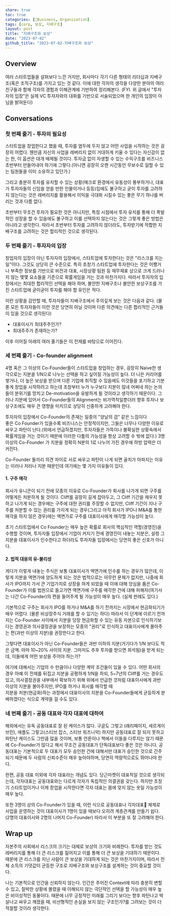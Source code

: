 ```yaml
---  
share: true  
toc: true  
categories: [Business, Organization]  
tags: [corp, 보상, 지배구조]  
layout: post  
title: "지배구조와 보상"  
date: "2023-07-02"  
github_title: "2023-07-02-지배구조와 보상"  
---  
```

  
## Overview  
  
여러 스타트업들을 살펴보다 느낀 거지만, 회사마다 각기 다른 형태의 리더십과 지배구조(혹은 조직구조)를 가지고 있는 것 같다. 이에 대한 각자의 생각을 다양한 분야의 여러 친구들과 함께 각자의 경험과 이해관계에 기반하여 정리해본다. (FYI. 위 글에서 "투자자의 입장"은 실제 VC 투자자와의 대화를 기반으로 서술되었으며 한 개인의 입장이 아님을 밝혀둔다)  
  
  
## Conversations  
  
### 첫 번째 줄기 - 투자의 필요성  
  
스타트업을 창업한다고 했을 때, 투자를 염두에 두지 않고 어떤 사업을 시작하는 것은 굉장히 어렵다. 웬만큼 자신의 사업을 레버리지 없이 거대하게 키울 수 있다는 자신감이 없는 한, 이 옵션은 대개 배제될 것이다. 투자금 없이 자생할 수 있는 수익구조를 비즈니스 초반부터 만들어내야 하기에 그렇다.(아니면 굉장히 오랜 시간동안 무보수로 일할 수 있는 팀원들을 이미 소유하고 있던가.)   
  
그리고 충분히 투자를 유치할 수 있는 상황(매크로 환경에서 유동성이 풍부하거나, 대표가 투자자들의 신임을 얻을 만한 인물이거나 등등)임에도 불구하고 굳이 투자를 고려하지 않는다는 것은 레버리지를 활용해서 이익을 극대화 시킬수 있는 좋은 무기 하나를 버리는 것과 다름 없다.   
  
초반부터 무조건 투자가 필요한 것은 아니지만, 특정 시점에서 투자 유치를 통해 더 폭발적인 성장을 할 수 있음에도 불구하고 이를 선택하지 않는다는 것은 그렇게 좋은 방법은 아니라고 생각한다. 따라서 초반부터 투자를 고려하지 않더라도, 투자받기에 적합한 지배구조를 고려하는 것은 합리적인 것으로 생각된다.  
  
### 두 번째 줄기 - 투자자의 입장  
  
창업자의 입장이 아닌 투자자의 입장에서, 스타트업에 투자한다는 것은 "리스크를 지는 일"이다. 그것도 상당히 큰 수준으로. 특히 초창기 스타트업에 투자한다는 것은 어쨌거나 부족한 정보를 기반으로 비전과 대표, 시장상황 팀원 등 재무재표 상으로 크게 드러나지 않는 몇몇 요소들을 기준으로 확률게임을 거는 것과 마찬가지다. 따라서 투자자의 입장에서는 최대한 합리적인 선택을 해야 하며, 불안한 지배구조나 불안한 보상구조를 가진 스타트업에 굳이굳이 투자를 해야 할 유인은 적다.   
  
이런 상황을 감안할 때, 투자자들이 지배구조에서 주의깊게 보는 것은 다음과 같다. (물론 모든 투자자들이 이런 것은 당연히 아닐 것이며 다른 의견에는 다른 합리적인 근거들이 있을 것으로 생각된다)  
  
- 대표이사가 최대주주인가?  
- 최대주주가 존재하는가?  
  
이후 이어질 아래의 여러 줄기들은 이 전제를 바탕으로 이어진다.  
  
  
### 세 번째 줄기 - Co-founder alignment  
  
4명 혹은 그 이상의 Co-Founder들이 스타트업을 창업하는 경우, 굉장히 Naive한 생각으로는 지분을 1/N으로 나누는 선택을 하고 싶어질 가능성이 높다. 더 나은 커리어를 쌓거나, 더 높은 보상을 받으며 다른 기업에 취직할 수 있음에도 이것들을 포기하고 기분좋게 창업을 시작하려고 하는데 초창부터 누가 누구보다 지분이 많네 어쩌네 하는 논의들이 분위기를 망치고 De-motivation을 유발하게 될 것이라고 생각하기 때문이다. 그러나 지분에 있어서 Co-Founder들의 Alignment는 비가역적일뿐더러 향후 투자나 보상구조에도 매우 큰 영향을 미치므로 상당히 신중하게 고려해야 한다.  
  
투자자의 입장에서 Co-Founder의 존재는 일종의 "양날의 검" 같은 느낌이다  
좋은 Co Founder가 있을수록 비즈니스는 안정적이지만, 그들은 너무나 다양한 이유로 싸우고 파탄이 난다.(위에서 언급하겠지만, 투자자들은 가뜩이나 불확실한 상황속에서 확률게임을 거는 것이기 때문에 이러한 다툼의 가능성을 항상 고려할 수 밖에 없다.) 3명 이상의 Co-Founder 가 지분을 정확히 N분의 1로 나누어 가진 경우에 하방 압력은 더 커진다.  
  
Co-Founder 들끼리 의견 차이로 서로 싸우고 파탄이 나게 되면 골치가 아파지는 이유는 이러나 저러나 지분 때문인데 여기에는 몇 가지 이유들이 있다.  
  
#### 1. 구주 매각  
  
회사가 유니콘이 되기 전에 모종의 이유로 Co-Founder가 회사를 나가게 되면 구주를 어떻게든 처분하게 될 것이다. Cliff를 굉장히 길게 잡아두고, 그 Cliff 기간을 채우지 못하고 나가게 되는 경우에는 구주에 대한 권리를 주장할 수 없지만, Cliff 기간이 지나 구주를 처분할 수 있는 권리를 가지게 되는 경우(그리고 아직 회사가 IPO나 M&A를 통한 매각을 하지 않은 경우)에는 액면가로 구주를 대표이사에게 매각할 가능성이 높다.  
  
초기 스타트업에서 Co Founder는 매우 높은 확률로 회사의 핵심적인 역할(경영진)을 수행할 것이며, 투자자들 입장에서 기업이 커지기 전에 경영진이 내놓는 지분은, 설령 그 지분을 대표이사가 인수한다고 하더라도 투자자들 입장에서는 당연히 좋은 신호가 아니다.  
  
#### 2. 법적 대응의 유-불리성  
  
게다가 이렇게 내놓는 주식은 보통 대표이사가 액면가에 인수를 하는 경우가 많은데, 이렇게 지분을 액면가에 양도하게 되는 것은 법적으로는 아무런 문제가 없지만, 나중에 회사가 IPO까지 가서 큰 기업가치로 상장을 하게 되었을 때 이에 대해 앙심을 품은 Co-Founder가 이를 법원으로 들고가면 액면가에 구주를 매각한 건에 대해 피해자(여기서는 나간 Co-Founder)의 편을 들어주게 될 가능성이 매우 높다. (실제 판례도 있다.)  
  
기본적으로 구주는 회사가 IPO를 하거나 M&A를 하기 전까지는 시장에서 현금화되기가 매우 어렵다. (물론 비상장주식 거래를 할 수 있기는 하다) 따라서 이 단계에 이르기 전까지는 Co-Founder 사이에서 지분을 당장 현금화할 수 있는 유동 자본으로 인식하기보다는 경영권과 의사결정권을 보장하는 모종의 "권리"로 인식하고 대표이사에게 몰아주는 편(과반 이상의 지분)을 권장한다고 한다.  
  
그렇다면 대표이사가 아닌 Co-Founder들은 과반 이하의 지분(거기다가 1/N 보다도 적은 금액. 아마 10~20% 사이의 지분. 그마저도 추후 투자를 받으면 희석됨)을 받게 되는데, 이들에게 어떤 보상을 주어야 하는가?   
  
여기에 대해서는 기업의 수 만큼이나 다양한 계약 조건들이 있을 수 있다. 어떤 회사의 경우 아예 이 전제를 뒤집고 지분을 공평하게 1/N을 하되, 5~7년의 Cliff를 거는 경우도 있고, 의사결정권을 내부에서 확보하기 위해 위에서 언급한 것처럼 대표이사에게 과반 이상의 지분을 몰아주지만, IPO를 하거나 회사를 매각할 때  
지분을 처분(현금화)하는 과정에서 대표이사의 지분을 Co-Founder들에게 균등하게 분배하겠다는 식으로 계약을 걸 수도 있다.  
  
  
### 네 번째 줄기 - 공동 대표와 각자 대표에 대하여  
  
해외에서는 유독 공동대표로 잘 된 케이스가 많다. 구글도 그렇고 (래리페이지, 세르게이 브린), 애플도 그렇고(스티브 잡스, 스티브 워즈니악) 하지만 공동대표로 잘 되지 못하고 파탄난 케이스도 그만큼 많을 것이며, 보통 언론이나 책에서 이들을 다루지는 않기 때문에 Co-Founder가 많다고 해서 무조건 공동대표가 단독대표보다 좋은 것은 아니다. 공동대표는 기본적으로 두 대표가 모두 승인한 건에 대해서만 대표가 승인한 것으로 간주되기 때문에 두 사람의 신뢰수준이 매우 높아야하며, 당연히 역량적으로도 뛰어나야 한다.  
  
한편, 공동 대표 이외에 각자 대표라는 개념도 있다. 당근마켓이 대표적일 것으로 생각되는데, 각자대표는 공동대표와는 다르게 각자가 독립적인 의결권을 갖는다. 하지만 초창기 스타트업이거나 이제 창업을 시작한다면 각자 대표는 몸에 맞지 않는 옷일 가능성이 매우 높다.   
  
또한 3명이 상의 Co-Founder가 있을 때, 이런 식으로 공동대표나 각자대표 체제로 사업을 운영하는 것이 대표이사가 1명이 있을 때보다 오히려 계층관계를 만들기 쉽다. (2명의 대표이사와 2명의 나머지 Co-Founder) 따라서 이 부분을 또 잘 고려해야 한다.  
  
  
## Wrap up  
  
자본주의 사회에서 리스크의 크기는 대체로 보상의 크기와 비례한다. 투자를 받는 것도 레버리지를 통해 더 큰 리스크를 짊어지고 이를 통해 더 큰 보상을 기대하기 때문이다. 때문에 큰 리스크를 지닌 사람이 큰 보상을 기대하게 되는 것은 마찬가지이며, 따라서 전체 소득의 기댓값이 균등한 구조로 지배구조와 보상구조를 설계하는 것이 중요할 것이다.  
  
나는 기본적으로 인간을 신뢰하지 않는다. 인간은 주어진 Context에 따라 충분히 변할 수 있고, 절박한 상황에 몰렸을 때 이해되지 않는 극단적인 선택을 할 가능성이 매우 높은 비이성적인 동물이다. 때문에 너무 긍정적인 미래를 그리기 보다는 향후 파탄나고 박살나고 싸우고 깨졌을 때, 비선형적인 손실을 보지 않는 구조인가?를 그려보는 것이 더 적절할 것이라 생각한다.
